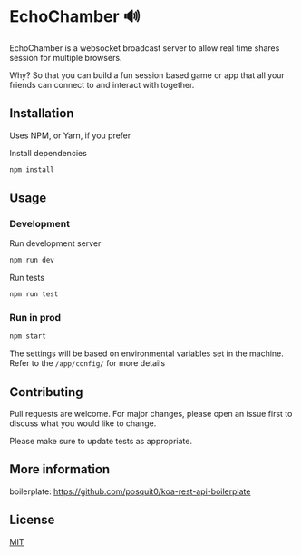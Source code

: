 # EchoChamber 🔊

EchoChamber is a websocket broadcast server to allow real time shares session for multiple browsers.

Why? So that you can build a fun session based game or app that all your friends can connect to and interact with together.

## Installation

Uses NPM, or Yarn, if you prefer

Install dependencies
```bash
npm install
```
## Usage

### Development
Run development server
```bash
npm run dev
```
Run tests

```bash
npm run test
```

### Run in prod
```bash
npm start
```
The settings will be based on environmental variables set in the machine. Refer to the `/app/config/` for more details

## Contributing
Pull requests are welcome. For major changes, please open an issue first to discuss what you would like to change.

Please make sure to update tests as appropriate.

## More information
boilerplate: https://github.com/posquit0/koa-rest-api-boilerplate

## License
[MIT](https://choosealicense.com/licenses/mit/)
